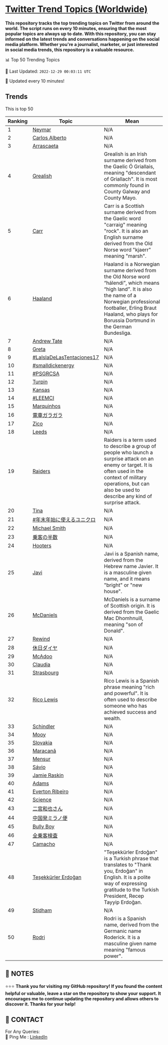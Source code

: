 [Twitter Trend Topics (Worldwide)](https://github.com/ErcinDedeoglu/Twitter-Trend-Topics)
==========

**This repository tracks the top trending topics on Twitter from around the world. 
The script runs on every 10 minutes, ensuring that the most popular topics are always up to date. 
With this repository, you can stay informed on the latest trends and conversations happening on the social media platform. 
Whether you're a journalist, marketer, or just interested in social media trends, this repository is a valuable resource.**


📊 Top 50 Trending Topics

📆 Last Updated: `2022-12-29 00:03:11 UTC`

🔧 Updated every 10 minutes!


## Trends

This is top 50

| Ranking | Topic | Mean |
| ------- | ------------ | ------------ |
| 1 | [Neymar](http://twitter.com/search?q=Neymar) | N/A |
| 2 | [Carlos Alberto](http://twitter.com/search?q=Carlos+Alberto) | N/A |
| 3 | [Arrascaeta](http://twitter.com/search?q=Arrascaeta) | N/A |
| 4 | [Grealish](http://twitter.com/search?q=Grealish) | Grealish is an Irish surname derived from the Gaelic Ó Griallais, meaning "descendant of Griallach". It is most commonly found in County Galway and County Mayo. |
| 5 | [Carr](http://twitter.com/search?q=Carr) | Carr is a Scottish surname derived from the Gaelic word "carraig" meaning "rock". It is also an English surname derived from the Old Norse word "kjaerr" meaning "marsh". |
| 6 | [Haaland](http://twitter.com/search?q=Haaland) | Haaland is a Norwegian surname derived from the Old Norse word “hálendi”, which means “high land”. It is also the name of a Norwegian professional footballer, Erling Braut Haaland, who plays for Borussia Dortmund in the German Bundesliga. |
| 7 | [Andrew Tate](http://twitter.com/search?q=Andrew+Tate) | N/A |
| 8 | [Greta](http://twitter.com/search?q=Greta) | N/A |
| 9 | [#LaIslaDeLasTentaciones17](http://twitter.com/search?q=%23LaIslaDeLasTentaciones17) | N/A |
| 10 | [#smalldickenergy](http://twitter.com/search?q=%23smalldickenergy) | N/A |
| 11 | [#PSGRCSA](http://twitter.com/search?q=%23PSGRCSA) | N/A |
| 12 | [Turpin](http://twitter.com/search?q=Turpin) | N/A |
| 13 | [Kansas](http://twitter.com/search?q=Kansas) | N/A |
| 14 | [#LEEMCI](http://twitter.com/search?q=%23LEEMCI) | N/A |
| 15 | [Marquinhos](http://twitter.com/search?q=Marquinhos) | N/A |
| 16 | [電車ガラガラ](http://twitter.com/search?q=%e9%9b%bb%e8%bb%8a%e3%82%ac%e3%83%a9%e3%82%ac%e3%83%a9) | N/A |
| 17 | [Zico](http://twitter.com/search?q=Zico) | N/A |
| 18 | [Leeds](http://twitter.com/search?q=Leeds) | N/A |
| 19 | [Raiders](http://twitter.com/search?q=Raiders) | Raiders is a term used to describe a group of people who launch a surprise attack on an enemy or target. It is often used in the context of military operations, but can also be used to describe any kind of surprise attack. |
| 20 | [Tina](http://twitter.com/search?q=Tina) | N/A |
| 21 | [#年末年始に使えるユニクロ](http://twitter.com/search?q=%23%e5%b9%b4%e6%9c%ab%e5%b9%b4%e5%a7%8b%e3%81%ab%e4%bd%bf%e3%81%88%e3%82%8b%e3%83%a6%e3%83%8b%e3%82%af%e3%83%ad) | N/A |
| 22 | [Michael Smith](http://twitter.com/search?q=Michael+Smith) | N/A |
| 23 | [乗客の半数](http://twitter.com/search?q=%e4%b9%97%e5%ae%a2%e3%81%ae%e5%8d%8a%e6%95%b0) | N/A |
| 24 | [Hooters](http://twitter.com/search?q=Hooters) | N/A |
| 25 | [Javi](http://twitter.com/search?q=Javi) | Javi is a Spanish name, derived from the Hebrew name Javier. It is a masculine given name, and it means "bright" or "new house". |
| 26 | [McDaniels](http://twitter.com/search?q=McDaniels) | McDaniels is a surname of Scottish origin. It is derived from the Gaelic Mac Dhomhnuill, meaning "son of Donald". |
| 27 | [Rewind](http://twitter.com/search?q=Rewind) | N/A |
| 28 | [休日ダイヤ](http://twitter.com/search?q=%e4%bc%91%e6%97%a5%e3%83%80%e3%82%a4%e3%83%a4) | N/A |
| 29 | [McAdoo](http://twitter.com/search?q=McAdoo) | N/A |
| 30 | [Claudia](http://twitter.com/search?q=Claudia) | N/A |
| 31 | [Strasbourg](http://twitter.com/search?q=Strasbourg) | N/A |
| 32 | [Rico Lewis](http://twitter.com/search?q=Rico+Lewis) | Rico Lewis is a Spanish phrase meaning "rich and powerful". It is often used to describe someone who has achieved success and wealth. |
| 33 | [Schindler](http://twitter.com/search?q=Schindler) | N/A |
| 34 | [Mooy](http://twitter.com/search?q=Mooy) | N/A |
| 35 | [Slovakia](http://twitter.com/search?q=Slovakia) | N/A |
| 36 | [Maracanã](http://twitter.com/search?q=Maracan%c3%a3) | N/A |
| 37 | [Mensur](http://twitter.com/search?q=Mensur) | N/A |
| 38 | [Sávio](http://twitter.com/search?q=S%c3%a1vio) | N/A |
| 39 | [Jamie Raskin](http://twitter.com/search?q=Jamie+Raskin) | N/A |
| 40 | [Adams](http://twitter.com/search?q=Adams) | N/A |
| 41 | [Everton Ribeiro](http://twitter.com/search?q=Everton+Ribeiro) | N/A |
| 42 | [Science](http://twitter.com/search?q=Science) | N/A |
| 43 | [二宮和也さん](http://twitter.com/search?q=%e4%ba%8c%e5%ae%ae%e5%92%8c%e4%b9%9f%e3%81%95%e3%82%93) | N/A |
| 44 | [中国発ミラノ便](http://twitter.com/search?q=%e4%b8%ad%e5%9b%bd%e7%99%ba%e3%83%9f%e3%83%a9%e3%83%8e%e4%be%bf) | N/A |
| 45 | [Bully Boy](http://twitter.com/search?q=Bully+Boy) | N/A |
| 46 | [全乗客検査](http://twitter.com/search?q=%e5%85%a8%e4%b9%97%e5%ae%a2%e6%a4%9c%e6%9f%bb) | N/A |
| 47 | [Camacho](http://twitter.com/search?q=Camacho) | N/A |
| 48 | [Teşekkürler Erdoğan](http://twitter.com/search?q=Te%c5%9fekk%c3%bcrler+Erdo%c4%9fan) | "Teşekkürler Erdoğan" is a Turkish phrase that translates to "Thank you, Erdoğan" in English. It is a polite way of expressing gratitude to the Turkish President, Recep Tayyip Erdoğan. |
| 49 | [Stidham](http://twitter.com/search?q=Stidham) | N/A |
| 50 | [Rodri](http://twitter.com/search?q=Rodri) | Rodri is a Spanish name, derived from the Germanic name Roderick. It is a masculine given name meaning "famous power". |




## 📝 NOTES

⭐⭐⭐ **Thank you for visiting my GitHub repository! If you found the content helpful or valuable, leave a star on the repository to show your support. It encourages me to continue updating the repository and allows others to discover it. Thanks for your help!**

## 📨 CONTACT

 For Any Queries:  
            🏓 Ping Me : [LinkedIn](https://www.linkedin.com/in/ercindedeoglu/)